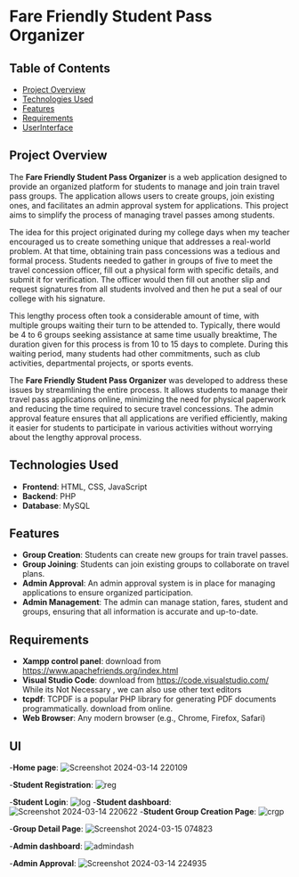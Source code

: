 # Fare Friendly Student Pass Organizer

## Table of Contents
- [Project Overview](#project-overview)
- [Technologies Used](#technologies-used)
- [Features](#features)
- [Requirements](#requirements)
- [UserInterface](#UserInterface)

## Project Overview
The **Fare Friendly Student Pass Organizer** is a web application designed to provide an organized platform for students to manage and join train travel pass groups. The application allows users to create groups, join existing ones, and facilitates an admin approval system for applications. This project aims to simplify the process of managing travel passes among students.

The idea for this project originated during my college days when my teacher encouraged us to create something unique that addresses a real-world problem. At that time, obtaining train pass concessions was a tedious and formal process. Students needed to gather in groups of five to meet the travel concession officer, fill out a physical form with specific details, and submit it for verification. The officer would then fill out another slip and request signatures from all students involved and then he put a seal of our college with his signature.

This lengthy process often took a considerable amount of time, with multiple groups waiting their turn to be attended to. Typically, there would be 4 to 6 groups seeking assistance at same time usually breaktime, The duration given for this process is from 10 to 15 days to complete. During this waiting period, many students had other commitments, such as club activities, departmental projects, or sports events.

The **Fare Friendly Student Pass Organizer** was developed to address these issues by streamlining the entire process. It allows students to manage their travel pass applications online, minimizing the need for physical paperwork and reducing the time required to secure travel concessions. The admin approval feature ensures that all applications are verified efficiently, making it easier for students to participate in various activities without worrying about the lengthy approval process.

## Technologies Used
- **Frontend**: HTML, CSS, JavaScript
- **Backend**: PHP
- **Database**: MySQL

## Features
- **Group Creation**: Students can create new groups for train travel passes.
- **Group Joining**: Students can join existing groups to collaborate on travel plans.
- **Admin Approval**: An admin approval system is in place for managing applications to ensure organized participation.
- **Admin Management**: The admin can manage station, fares, student and groups, ensuring that all information is accurate and up-to-date.

## Requirements 
- **Xampp control panel**: download from https://www.apachefriends.org/index.html
- **Visual Studio Code**: download from https://code.visualstudio.com/ While its Not Necessary , we can also use other text editors
- **tcpdf**: TCPDF is a popular PHP library for generating PDF documents programmatically. download from online.
- **Web Browser**: Any modern browser (e.g., Chrome, Firefox, Safari)
## UI
-**Home page**:
![Screenshot 2024-03-14 220109](https://github.com/user-attachments/assets/6b019ff6-413e-43a6-98c0-a55aa34010a1)

-**Student Registration**:
![reg](https://github.com/user-attachments/assets/378806d6-8384-4387-b111-45aeaa63dfa5)

-**Student Login**:
![log](https://github.com/user-attachments/assets/01c53273-70b1-47c4-b5e5-673e297183e6)
-**Student dashboard**:
![Screenshot 2024-03-14 220622](https://github.com/user-attachments/assets/3aa8cc0a-42e4-45b9-93cb-8459df4dd8c2)
-**Student Group Creation Page**:
![crgp](https://github.com/user-attachments/assets/6a014eb8-2a15-40e1-88a9-55fbc1a20b5e)

-**Group Detail Page**:
![Screenshot 2024-03-15 074823](https://github.com/user-attachments/assets/e0c29fa0-ba1a-4e3e-b206-77dc9ec3880c)

-**Admin dashboard**:
![admindash](https://github.com/user-attachments/assets/fb74b1ea-48df-42e7-8539-ee7e1092af04)

-**Admin Approval**:
![Screenshot 2024-03-14 224935](https://github.com/user-attachments/assets/610c5373-22a4-4a51-b5e0-c668030d8317)



